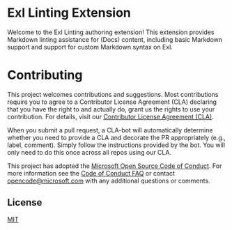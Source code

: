 <!-- [![Build Status](https://ceapex.visualstudio.com/Engineering/_apis/build/status/Authoring/docs-linting%20CI?branchName=master)](https://ceapex.visualstudio.com/Engineering/_build/latest?definitionId=1346&branchName=master) -->
# Exl Linting Extension

Welcome to the Exl Linting authoring extension! This extension provides Markdown linting assistance for (Docs) content, including basic Markdown support and support for custom Markdown syntax on Exl.

# Contributing

This project welcomes contributions and suggestions.  Most contributions require you to agree to a Contributor License Agreement (CLA) declaring that you have the right to and actually do, grant us the rights to use your contribution. For details, visit our [Contributor License Agreement (CLA)](https://cla.microsoft.com).

When you submit a pull request, a CLA-bot will automatically determine whether you need to provide
a CLA and decorate the PR appropriately (e.g., label, comment). Simply follow the instructions
provided by the bot. You will only need to do this once across all repos using our CLA.

This project has adopted the [Microsoft Open Source Code of Conduct](https://opensource.microsoft.com/codeofconduct/).
For more information see the [Code of Conduct FAQ](https://opensource.microsoft.com/codeofconduct/faq/) or
contact [opencode@microsoft.com](https://github.com/Microsoft/vscode-docs-authoring/blob/master/mailto:opencode@microsoft.com) with any additional questions or comments.

## License

[MIT](https://github.com/Microsoft/vscode-docs-authoring/blob/master/LICENSE)
